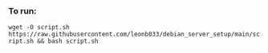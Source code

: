 ### To run:
`wget -O script.sh https://raw.githubusercontent.com/leonb033/debian_server_setup/main/script.sh && bash script.sh`
